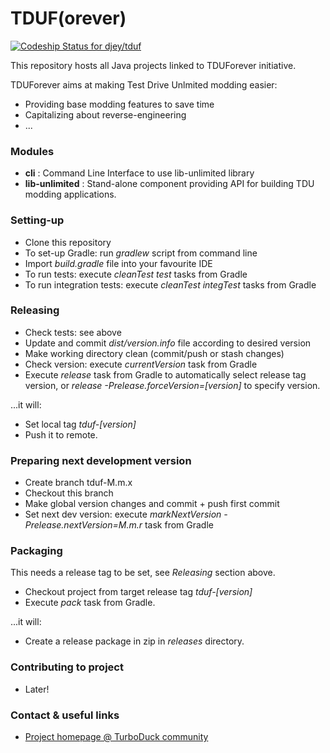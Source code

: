 # TDUF(orever) #

[ ![Codeship Status for djey/tduf](https://codeship.com/projects/a2317ec0-ca46-0132-0a66-62c0e6e8856f/status?branch=tduf-0.9.x)](https://codeship.com/projects/75428)

This repository hosts all Java projects linked to TDUForever initiative.

TDUForever aims at making Test Drive Unlmited modding easier:

* Providing base modding features to save time
* Capitalizing about reverse-engineering
* ...

### Modules ###

* **cli** : Command Line Interface to use lib-unlimited library
* **lib-unlimited** : Stand-alone component providing API for building TDU modding applications.

### Setting-up ###

* Clone this repository
* To set-up Gradle: run *gradlew* script from command line
* Import *build.gradle* file into your favourite IDE
* To run tests: execute *cleanTest test* tasks from Gradle
* To run integration tests: execute *cleanTest integTest* tasks from Gradle


### Releasing ###

* Check tests: see above
* Update and commit *dist/version.info* file according to desired version
* Make working directory clean (commit/push or stash changes)
* Check version: execute *currentVersion* task from Gradle
* Execute *release* task from Gradle to automatically select release tag version, or *release -Prelease.forceVersion=[version]* to specify version.

...it will:

* Set local tag *tduf-[version]*
* Push it to remote.

### Preparing next development version ###

* Create branch tduf-M.m.x
* Checkout this branch
* Make global version changes and commit + push first commit
* Set next dev version: execute *markNextVersion -Prelease.nextVersion=M.m.r* task from Gradle

### Packaging ###

This needs a release tag to be set, see *Releasing* section above.

* Checkout project from target release tag *tduf-[version]*
* Execute *pack* task from Gradle.

...it will:

* Create a release package in zip in *releases* directory.

### Contributing to project ###

* Later!

### Contact & useful links ###

* [Project homepage @ TurboDuck community](http://forum.turboduck.net/forums/57-Mod-Tools-Support)